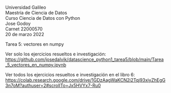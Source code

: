 Universidad Galileo<br/>
Maestría de Ciencia de Datos<br/>
Curso Ciencia de Datos con Python<br/>
Jose Godoy<br/>
Carnet 22000570<br/>
20 de marzo 2022<br/>

Tarea 5: vectores en numpy<br/>

Ver solo los ejercicios resueltos e investigación:
https://github.com/josedalvik/datascience_python1_tarea5/blob/main/Tarea_5_vectores_en_numpy.ipynb

Ver todos los ejercicios resueltos e investigación en el libro 6:
https://colab.research.google.com/drive/1GDzAagWaKCN2i2Tqj93xiyZhEgG3n7oM?authuser=2#scrollTo=Jx5HVYx7-Ru0
